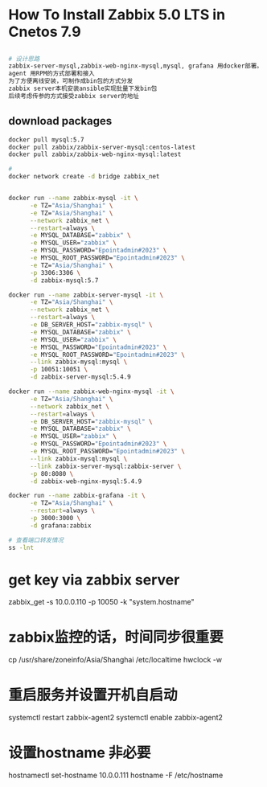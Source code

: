 # How To Install Zabbix 5.0 LTS in Cnetos 7.9

## 
```sh
# 设计思路
zabbix-server-mysql,zabbix-web-nginx-mysql,mysql, grafana 用docker部署。
agent 用RPM的方式部署和接入
为了方便离线安装，可制作成bin包的方式分发
zabbix server本机安装ansible实现批量下发bin包
后续考虑传参的方式接受zabbix server的地址
```
## download packages
```sh
docker pull mysql:5.7
docker pull zabbix/zabbix-server-mysql:centos-latest
docker pull zabbix/zabbix-web-nginx-mysql:latest

#
docker network create -d bridge zabbix_net


docker run --name zabbix-mysql -it \
      -e TZ="Asia/Shanghai" \
      -e TZ="Asia/Shanghai" \
      --network zabbix_net \
      --restart=always \
      -e MYSQL_DATABASE="zabbix" \
      -e MYSQL_USER="zabbix" \
      -e MYSQL_PASSWORD="Epointadmin#2023" \
      -e MYSQL_ROOT_PASSWORD="Epointadmin#2023" \
      -e TZ="Asia/Shanghai" \
      -p 3306:3306 \
      -d zabbix-mysql:5.7

docker run --name zabbix-server-mysql -it \
      -e TZ="Asia/Shanghai" \
      --network zabbix_net \
      --restart=always \
      -e DB_SERVER_HOST="zabbix-mysql" \
      -e MYSQL_DATABASE="zabbix" \
      -e MYSQL_USER="zabbix" \
      -e MYSQL_PASSWORD="Epointadmin#2023" \
      -e MYSQL_ROOT_PASSWORD="Epointadmin#2023" \
      --link zabbix-mysql:mysql \
      -p 10051:10051 \
      -d zabbix-server-mysql:5.4.9

docker run --name zabbix-web-nginx-mysql -it \
      -e TZ="Asia/Shanghai" \
      --network zabbix_net \
      --restart=always \
      -e DB_SERVER_HOST="zabbix-mysql" \
      -e MYSQL_DATABASE="zabbix" \
      -e MYSQL_USER="zabbix" \
      -e MYSQL_PASSWORD="Epointadmin#2023" \
      -e MYSQL_ROOT_PASSWORD="Epointadmin#2023" \
      --link zabbix-mysql:mysql \
      --link zabbix-server-mysql:zabbix-server \
      -p 80:8080 \
      -d zabbix-web-nginx-mysql:5.4.9

docker run --name zabbix-grafana -it \
      -e TZ="Asia/Shanghai" \
      --restart=always \
      -p 3000:3000 \
      -d grafana:zabbix

# 查看端口转发情况
ss -lnt

```

# get key via zabbix server
zabbix_get -s 10.0.0.110 -p 10050 -k "system.hostname"


# zabbix监控的话，时间同步很重要 
cp /usr/share/zoneinfo/Asia/Shanghai /etc/localtime 
hwclock -w

# 重启服务并设置开机自启动
systemctl restart zabbix-agent2
systemctl enable zabbix-agent2

# 设置hostname 非必要
hostnamectl set-hostname 10.0.0.111
hostname -F /etc/hostname

